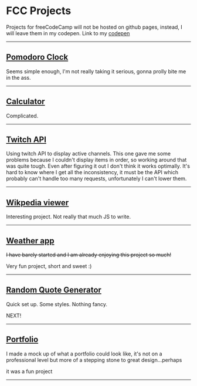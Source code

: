 # FCC Projects

Projects for freeCodeCamp will not be hosted on github pages, instead, I will leave them in my codepen.
Link to my [codepen](https://codepen.io/dashboard/)

---

## [Pomodoro Clock]()

Seems simple enough, I'm not really taking it serious, gonna prolly bite me in the ass.

---

## [Calculator](https://codepen.io/Romchy/pen/jZGXOG)

Complicated.

---

## [Twitch API](https://codepen.io/Romchy/pen/vdZwJQ)

Using twitch API to display active channels.
This one gave me some problems because I couldn't display items in order, so working around that was quite tough.
Even after figuring it out I don't think it works optimally.
It's hard to know where I get all the inconsistency, it must be the API which probably can't handle too many requests, unfortunately I can't lower them.

---

## [Wikpedia viewer](https://codepen.io/Romchy/pen/eVROGE)

Interesting project. Not really that much JS to write.

---

## [Weather app](https://codepen.io/Romchy/pen/RQVdvV)

~~I have barely started and I am already enjoying this project so much!~~

Very fun project, short and sweet :)

---


## [Random Quote Generator](https://codepen.io/Romchy/pen/NyjpEK)

Quick set up. Some styles. Nothing fancy.

NEXT!

---

## [Portfolio](https://codepen.io/Romchy/pen/aqpxzW)

I made a mock up of what a portfolio could look like, it's not on a professional level but more of a stepping stone to great design...perhaps

it was a fun project

---